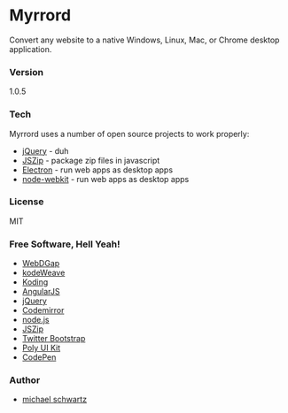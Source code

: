 # Myrrord
Convert any website to a native Windows, Linux, Mac, or Chrome desktop application.

### Version
1.0.5

### Tech

Myrrord uses a number of open source projects to work properly:

* [jQuery](http://jquery.com/) - duh
* [JSZip](https://stuk.github.io/jszip/) - package zip files in javascript
* [Electron](http://electron.atom.io/) - run web apps as desktop apps
* [node-webkit](http://nwjs.io/) - run web apps as desktop apps

### License
MIT

### Free Software, Hell Yeah!  

- [WebDGap](http://webdgap.sourceforge.net/)
- [kodeWeave](http://kodeweave.sourceforge.net/)
- [Koding](https://koding.com/R/mikethedj4)
- [AngularJS](http://angularjs.org)
- [jQuery](http://jquery.com)
- [Codemirror](http://codemirror.net/)
- [node.js](http://nodejs.org)
- [JSZip](https://stuk.github.io/jszip/)
- [Twitter Bootstrap](http://twitter.github.com/bootstrap/)
- [Poly UI Kit](https://github.com/Guilh/Poly)
- [CodePen](http://codepen.io/mikethedj4)

### Author

- [michael schwartz](http://mikethedj4.github.io/)
